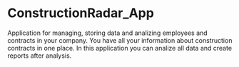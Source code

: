 # ConstructionRadar_App

Application for managing, storing data and analizing employees and contracts in your company. 
You have all your information about construction contracts in one place. 
In this application you can analize all data and create reports after analysis.
